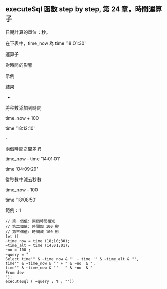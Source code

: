 executeSql 函數 step by step, 第 24 章，時間運算子
----------------------------------------

日期計算的單位：秒。

在下表中，time\_now 為 time '18:01:30'

運算子

對時間的影響

示例

結果

+

將秒數添加到時間

time\_now + 100

time '18:12:10'

\-

兩個時間之間差異

time\_now - time '14:01:01'

time '04:09:29'

從秒數中減去秒數

time\_now - 100

time '18:08:50'  

範例：1

```
// 第一個值: 兩個時間相減
// 第二個值: 時間加 100 秒
// 第三個值: 時間減 100 秒
let ([
~time_now = time (18;10;30);
~time_alt = time (14;01;01);
~no = 100 ;
~query = "
Select time'" & ~time_now & "' - time '" & ~time_alt & "',
time'" & ~time_now & "' + " & ~no  & ",
time'" & ~time_now & "' - " & ~no  & "
From dev 
"];
executeSql ( ~query ; ¶ ; ""))
```